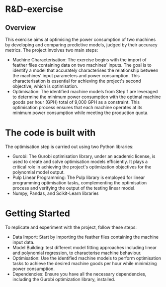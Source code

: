 # R&D-exercise
## Overview
This exercise aims at optimising the power consumption of two machines by developing and comparing predictive models, judged by their accuracy metrics. The project involves two main steps:
* Machine Characterisation:
The exercise begins with the import of feather files containing data on two machines' inputs. The goal is to identify a model that accurately characterises the relationship between the machines' input parameters and power consumption. This characterisation is essential for achieving the project's second objective, which is optimisation.
* Optimisation:
The identified machine models from Step 1 are leveraged to determine the minimum power consumption with the optimal machine goods per hour (GPH) total of 9,000 GPH as a constraint. This optimisation process ensures that each machine operates at its minimum power consumption while meeting the production quota.


# The code is built with
The optimisation step is carried out using two Python libraries:
* Gurobi: The Gurobi optimisation library, under an academic license, is used to create and solve optimisation models efficiently. It plays a critical role in achieving the project's optimization objectives for the polynomial model output.
* Pulp Linear Programming: The Pulp library is employed for linear programming optimisation tasks, complementing the optimisation process and verifying the output of the testing linear model.
* Numpy, Pandas, and Scikit-Learn libraries


# Getting Started
To replicate and experiment with the project, follow these steps:
* Data Import: Start by importing the feather files containing the machine input data.
* Model Building: test different model fitting approaches including linear and polynomial regression, to characterise machine behaviour.
* Optimisation: Use the identified machine models to perform optimisation tasks to achieve the desired machine goods per hour while minimizing power consumption.
* Dependencies: Ensure you have all the necessary dependencies, including the Gurobi optimization library, installed.
  
